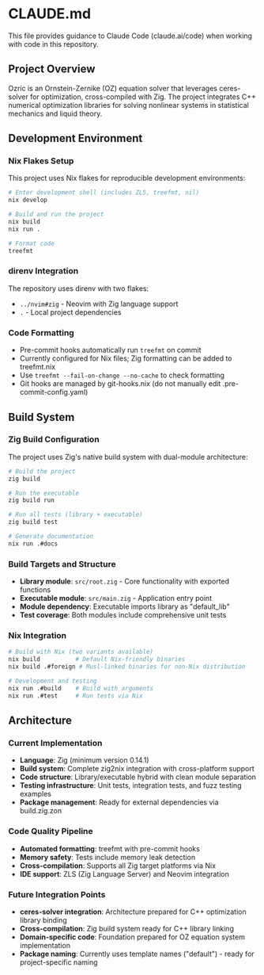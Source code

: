 # CLAUDE.md

This file provides guidance to Claude Code (claude.ai/code) when working with code in this repository.

## Project Overview

Ozric is an Ornstein-Zernike (OZ) equation solver that leverages ceres-solver for optimization, cross-compiled with Zig. The project integrates C++ numerical optimization libraries for solving nonlinear systems in statistical mechanics and liquid theory.

## Development Environment

### Nix Flakes Setup
This project uses Nix flakes for reproducible development environments:

```bash
# Enter development shell (includes ZLS, treefmt, nil)
nix develop

# Build and run the project
nix build
nix run .

# Format code
treefmt
```

### direnv Integration
The repository uses direnv with two flakes:
- `../nvim#zig` - Neovim with Zig language support
- `.` - Local project dependencies

### Code Formatting
- Pre-commit hooks automatically run `treefmt` on commit
- Currently configured for Nix files; Zig formatting can be added to treefmt.nix
- Use `treefmt --fail-on-change --no-cache` to check formatting
- Git hooks are managed by git-hooks.nix (do not manually edit .pre-commit-config.yaml)

## Build System

### Zig Build Configuration
The project uses Zig's native build system with dual-module architecture:

```bash
# Build the project
zig build

# Run the executable
zig build run

# Run all tests (library + executable)
zig build test

# Generate documentation
nix run .#docs
```

### Build Targets and Structure
- **Library module**: `src/root.zig` - Core functionality with exported functions
- **Executable module**: `src/main.zig` - Application entry point
- **Module dependency**: Executable imports library as "default_lib"
- **Test coverage**: Both modules include comprehensive unit tests

### Nix Integration
```bash
# Build with Nix (two variants available)
nix build          # Default Nix-friendly binaries
nix build .#foreign # Musl-linked binaries for non-Nix distribution

# Development and testing
nix run .#build    # Build with arguments
nix run .#test     # Run tests via Nix
```

## Architecture

### Current Implementation
- **Language**: Zig (minimum version 0.14.1)
- **Build system**: Complete zig2nix integration with cross-platform support
- **Code structure**: Library/executable hybrid with clean module separation
- **Testing infrastructure**: Unit tests, integration tests, and fuzz testing examples
- **Package management**: Ready for external dependencies via build.zig.zon

### Code Quality Pipeline
- **Automated formatting**: treefmt with pre-commit hooks
- **Memory safety**: Tests include memory leak detection
- **Cross-compilation**: Supports all Zig target platforms via Nix
- **IDE support**: ZLS (Zig Language Server) and Neovim integration

### Future Integration Points
- **ceres-solver integration**: Architecture prepared for C++ optimization library binding
- **Cross-compilation**: Zig build system ready for C++ library linking
- **Domain-specific code**: Foundation prepared for OZ equation system implementation
- **Package naming**: Currently uses template names ("default") - ready for project-specific naming